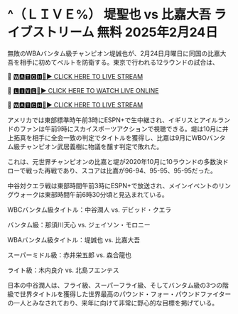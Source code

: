 # ^（ＬＩＶＥ%） 堤聖也 vs 比嘉大吾 ライブストリーム 無料 2025年2月24日
無敗のWBAバンタム級チャンピオン堤誠也が、2月24日月曜日に同国の比嘉大吾を相手に初めてベルトを防衛する。東京で行われる12ラウンドの試合は、

🔴 [🆆🅰🆃🅲🅷🔴▶️ CLICK HERE TO LIVE STREAM](https://boie-war-nai-keo.blogspot.com/)

🔴 [🅻🅸🆅🅴🔴▶️ CLICK HERE TO WATCH LIVE ONLINE](https://boie-war-nai-keo.blogspot.com/)

🔴 [🆆🅰🆃🅲🅷🔴▶️ CLICK HERE TO LIVE STREAM](https://boie-war-nai-keo.blogspot.com/)

アメリカでは東部標準時午前3時にESPN+で生中継され、イギリスとアイルランドのファンは午前9時にスカイスポーツアクションで視聴できる。堤は10月に井上拓真を相手に全会一致の判定でタイトルを獲得し、比嘉は9月にWBOバンタム級チャンピオン武居義樹に物議を醸す判定で敗れた。

これは、元世界チャンピオンの比嘉と堤が2020年10月に10ラウンドの多数決ドローで戦った再戦であり、スコアは比嘉が96-94、95-95、95-95だった。

中谷対クエラ戦は東部時間午前3時にESPN+で放送され、メインイベントのリングウォークは東部時間午前6時30分頃と見込まれている。

WBCバンタム級タイトル：中谷潤人 vs. デビッド・クエラ

バンタム級：那須川天心 vs. ジェイソン・モロニー

WBAバンタム級タイトル：堤誠也 vs. 比嘉大吾

スーパーミドル級：赤井栄五郎 vs. 森合龍也

ライト級：木内良介 vs. 北島フエンテス

日本の中谷潤人は、フライ級、スーパーフライ級、そしてバンタム級の3つの階級で世界タイトルを獲得した世界最高のパウンド・フォー・パウンドファイターの一人とみなされており、来年に向けて非常に野心的な目標を掲げている。
